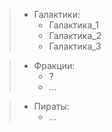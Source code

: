 > - Галактики:
> 	- Галактика_1
> 	- Галактика_2
> 	- Галактика_3

> - Фракции:
> 	- ?
> 	- ...

> - Пираты:
> 	- ...